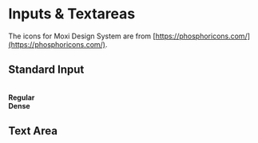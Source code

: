 # Inputs & Textareas

The icons for Moxi Design System are from [https://phosphoricons.com/](https://phosphoricons.com/).

## Standard Input

<br />
<section class="mds">
  <div class="flex flex-row flex-nowrap justify-between">
    <div style="width: 47%;">
      <strong>Regular</strong>
      <div class="my-5">
        <mx-input label="Placeholder"></mx-input>
      </div>
      <div class="my-5">
        <mx-input label="Placeholder & Left Icon" left-icon="ph-apple-logo"></mx-input>
      </div>
      <div class="my-5">
        <mx-input label="Placeholder & Right Icon" right-icon="ph-apple-logo"></mx-input>
      </div>
      <div class="my-5">
        <mx-input label="Placeholder & Assistive Text" assistive-text="Helpful text about input"></mx-input>
      </div>
      <div class="my-5">
        <mx-input label="Placeholder & Right Icon" value="Some Error" error></mx-input>
      </div>
    </div>
    <div style="width: 47%;">
      <strong>Dense</strong>
      <div class="my-5">
        <mx-input label="Placeholder" dense></mx-input>
      </div>
      <div class="my-5">
        <mx-input label="Placeholder & Left Icon" left-icon="ph-apple-logo" dense></mx-input>
      </div>
      <div class="my-5">
        <mx-input label="Placeholder & Right Icon" right-icon="ph-apple-logo" dense></mx-input>
      </div>
      <div class="my-5">
        <mx-input label="Placeholder & Assistive Text" assistive-text="Helpful text about input" dense></mx-input>
      </div>
      <div class="my-5">
        <mx-input label="Placeholder & Right Icon" right-icon="ph-apple-logo" value="Some Error" error dense></mx-input>
      </div>
    </div>
  </div>
</section>

## Text Area

<br />
<mx-input label="Placeholder" textarea=true></mx-input>
